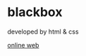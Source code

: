 # blackbox
developed by html &amp; css

<a href="https://aliyari1060.github.io/blackbox/">online web</a>
